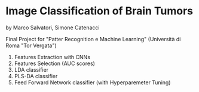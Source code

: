 # Image Classification of Brain Tumors
by Marco Salvatori, Simone Catenacci

Final Project for "Patter Recognition e Machine Learning" (Università di Roma "Tor Vergata")
1) Features Extraction with CNNs
2) Features Selection (AUC scores)
3) LDA classifier
4) PLS-DA classifier
5) Feed Forward Network classifier (with Hyperparemeter Tuning)
